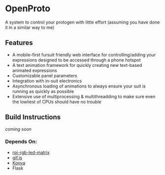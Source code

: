 # OpenProto
A system to control your protogen with little effort (assuming you have done it in a similar way to me)

## Features
- A mobile-first fursuit friendly web interface for controlling/adding your expressions designed to be accessed through a phone hotspot
- A text animation framework for quickly creating new text-based animated expressions
- Customizable panel parameters
- Integration with in-suit electronics
- Asynchronous loading of animations to always ensure your suit is running as quickly as possible
- Extensive use of multiprocessing & multithreadding to make sure even the lowliest of CPUs should have no trouble
## Build Instructions
*coming soon*

### Depends On:
- [rpi-rgb-led-matrix](https://github.com/hzeller/rpi-rgb-led-matrix)
- [gif.js](https://github.com/jnordberg/gif.js)
- [Konva](https://github.com/konvajs/konva)
- Flask
